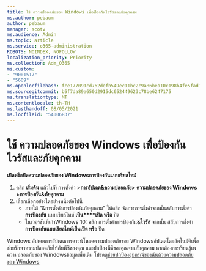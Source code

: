 ```yaml
---
title: ใช้ ความปลอดภัยของ Windows เพื่อป้องกันไวรัสและภัยคุกคาม
ms.author: pebaum
author: pebaum
manager: scotv
ms.audience: Admin
ms.topic: article
ms.service: o365-administration
ROBOTS: NOINDEX, NOFOLLOW
localization_priority: Priority
ms.collection: Adm_O365
ms.custom:
- "9001517"
- "5609"
ms.openlocfilehash: fce177091cd762defb549ec11bc2c9a86bea10c198b4fe5fad17c128379f2a8a
ms.sourcegitcommit: b5f7da89a650d2915dc652449623c78be6247175
ms.translationtype: MT
ms.contentlocale: th-TH
ms.lasthandoff: 08/05/2021
ms.locfileid: "54006837"
---
```

# <a name="use-windows-security-for-virus-and-threat-protection"></a>ใช้ ความปลอดภัยของ Windows เพื่อป้องกันไวรัสและภัยคุกคาม

**เปิดหรือปิดความปลอดภัยของ Windowsการป้องกันแบบเรียลไทม์**

1. คลิก **เริ่มต้น** แล้วไปที่ การตั้งค่า >**การอัปเดต&ความปลอดภัย> ความปลอดภัยของ Windows >การป้องกัน&ภัยคุกคาม**
2. เลือกเลือกอย่างใดอย่างหนึ่งต่อไปนี้
    - ภายใต้ "&การตั้งค่าการป้องกันภัยคุกคาม" ให้คลิก จัดการการตั้งค่าจากนั้นสลับการตั้งค่า **การป้องกัน** แบบเรียลไทม์ **เป็น****เปิด หรือ** ปิด
    - ในเวอร์ชันที่เก่าWindows 10: คลิก การตั้งค่าการป้องกัน&**ไวรัส** จากนั้น สลับการตั้งค่า **การป้องกันแบบเรียลไทม์****เป็น****เปิด หรือ** ปิด

Windows อัปเดตการอัปเดตการดาวน์โหลดความปลอดภัยของ Windowsอัปเดตโดยอัตโนมัติเพื่อช่วยรักษาความปลอดภัยให้กับพีซีของคุณ และปกป้องพีซีของคุณจากภัยคุกคาม หากต้องการเรียนรู้เพความปลอดภัยของ Windowsข้อมูลเพิ่มเติม โปรดดู[ช่วยปกป้องอุปกรณ์ของฉันด้วยความปลอดภัยของ Windows](https://support.microsoft.com/help/17464/windows-10-help-protect-my-device-with-windows-security)
